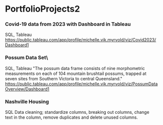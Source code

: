 # PortfolioProjects2


### Covid-19 data from 2023 with Dashboard in Tableau
SQL, Tableau
https://public.tableau.com/app/profile/michelle.vik.myrvold/viz/Covid2023/Dashboard1 


### Possum Data Set\
SQL, Tableau
"The possum data frame consists of nine morphometric measurements on each of 104 mountain brushtail possums, trapped at seven sites from Southern Victoria to central Queensland."
https://public.tableau.com/app/profile/michelle.vik.myrvold/viz/PossumDataOverview/Dashboard1


### Nashville Housing 
SQL
Data cleaning; standardize columns, breaking out columns, change text in the column, remove duplicates and delete unused columns. 
